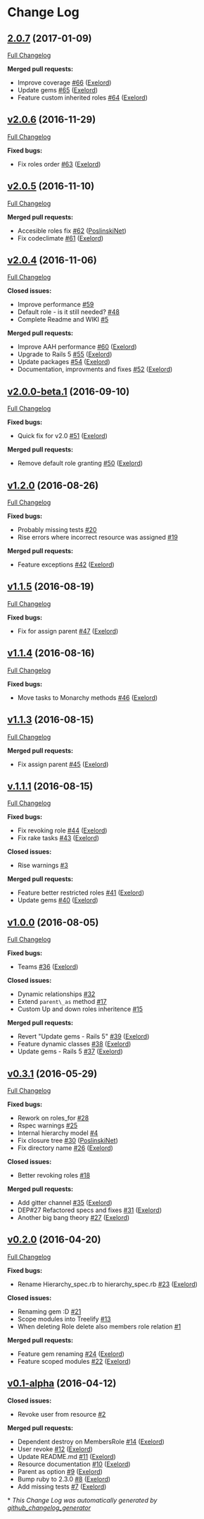 # Change Log

## [2.0.7](https://github.com/Exelord/Monarchy/tree/2.0.7) (2017-01-09)
[Full Changelog](https://github.com/Exelord/Monarchy/compare/v2.0.6...2.0.7)

**Merged pull requests:**

- Improve coverage [\#66](https://github.com/Exelord/Monarchy/pull/66) ([Exelord](https://github.com/Exelord))
- Update gems [\#65](https://github.com/Exelord/Monarchy/pull/65) ([Exelord](https://github.com/Exelord))
- Feature custom inherited roles [\#64](https://github.com/Exelord/Monarchy/pull/64) ([Exelord](https://github.com/Exelord))

## [v2.0.6](https://github.com/Exelord/Monarchy/tree/v2.0.6) (2016-11-29)
[Full Changelog](https://github.com/Exelord/Monarchy/compare/v2.0.5...v2.0.6)

**Fixed bugs:**

- Fix roles order [\#63](https://github.com/Exelord/Monarchy/pull/63) ([Exelord](https://github.com/Exelord))

## [v2.0.5](https://github.com/Exelord/Monarchy/tree/v2.0.5) (2016-11-10)
[Full Changelog](https://github.com/Exelord/Monarchy/compare/v2.0.4...v2.0.5)

**Merged pull requests:**

- Accesible roles fix [\#62](https://github.com/Exelord/Monarchy/pull/62) ([PoslinskiNet](https://github.com/PoslinskiNet))
- Fix codeclimate [\#61](https://github.com/Exelord/Monarchy/pull/61) ([Exelord](https://github.com/Exelord))

## [v2.0.4](https://github.com/Exelord/Monarchy/tree/v2.0.4) (2016-11-06)
[Full Changelog](https://github.com/Exelord/Monarchy/compare/v2.0.0-beta.1...v2.0.4)

**Closed issues:**

- Improve performance [\#59](https://github.com/Exelord/Monarchy/issues/59)
- Default role - is it still needed? [\#48](https://github.com/Exelord/Monarchy/issues/48)
- Complete Readme and WIKI [\#5](https://github.com/Exelord/Monarchy/issues/5)

**Merged pull requests:**

- Improve AAH performance [\#60](https://github.com/Exelord/Monarchy/pull/60) ([Exelord](https://github.com/Exelord))
- Upgrade to Rails 5 [\#55](https://github.com/Exelord/Monarchy/pull/55) ([Exelord](https://github.com/Exelord))
- Update packages [\#54](https://github.com/Exelord/Monarchy/pull/54) ([Exelord](https://github.com/Exelord))
- Documentation, improvments and fixes [\#52](https://github.com/Exelord/Monarchy/pull/52) ([Exelord](https://github.com/Exelord))

## [v2.0.0-beta.1](https://github.com/Exelord/Monarchy/tree/v2.0.0-beta.1) (2016-09-10)
[Full Changelog](https://github.com/Exelord/Monarchy/compare/v1.2.0...v2.0.0-beta.1)

**Fixed bugs:**

- Quick fix for v2.0 [\#51](https://github.com/Exelord/Monarchy/pull/51) ([Exelord](https://github.com/Exelord))

**Merged pull requests:**

- Remove default role granting [\#50](https://github.com/Exelord/Monarchy/pull/50) ([Exelord](https://github.com/Exelord))

## [v1.2.0](https://github.com/Exelord/Monarchy/tree/v1.2.0) (2016-08-26)
[Full Changelog](https://github.com/Exelord/Monarchy/compare/v1.1.5...v1.2.0)

**Fixed bugs:**

- Probably missing tests  [\#20](https://github.com/Exelord/Monarchy/issues/20)
- Rise errors where incorrect resource was assigned  [\#19](https://github.com/Exelord/Monarchy/issues/19)

**Merged pull requests:**

- Feature exceptions [\#42](https://github.com/Exelord/Monarchy/pull/42) ([Exelord](https://github.com/Exelord))

## [v1.1.5](https://github.com/Exelord/Monarchy/tree/v1.1.5) (2016-08-19)
[Full Changelog](https://github.com/Exelord/Monarchy/compare/v1.1.4...v1.1.5)

**Fixed bugs:**

- Fix for assign parent [\#47](https://github.com/Exelord/Monarchy/pull/47) ([Exelord](https://github.com/Exelord))

## [v1.1.4](https://github.com/Exelord/Monarchy/tree/v1.1.4) (2016-08-16)
[Full Changelog](https://github.com/Exelord/Monarchy/compare/v1.1.3...v1.1.4)

**Fixed bugs:**

- Move tasks to Monarchy methods [\#46](https://github.com/Exelord/Monarchy/pull/46) ([Exelord](https://github.com/Exelord))

## [v1.1.3](https://github.com/Exelord/Monarchy/tree/v1.1.3) (2016-08-15)
[Full Changelog](https://github.com/Exelord/Monarchy/compare/v.1.1.1...v1.1.3)

**Merged pull requests:**

- Fix assign parent [\#45](https://github.com/Exelord/Monarchy/pull/45) ([Exelord](https://github.com/Exelord))

## [v.1.1.1](https://github.com/Exelord/Monarchy/tree/v.1.1.1) (2016-08-15)
[Full Changelog](https://github.com/Exelord/Monarchy/compare/v1.0.0...v.1.1.1)

**Fixed bugs:**

- Fix revoking role [\#44](https://github.com/Exelord/Monarchy/pull/44) ([Exelord](https://github.com/Exelord))
- Fix rake tasks [\#43](https://github.com/Exelord/Monarchy/pull/43) ([Exelord](https://github.com/Exelord))

**Closed issues:**

- Rise warnings [\#3](https://github.com/Exelord/Monarchy/issues/3)

**Merged pull requests:**

- Feature better restricted roles [\#41](https://github.com/Exelord/Monarchy/pull/41) ([Exelord](https://github.com/Exelord))
- Update gems [\#40](https://github.com/Exelord/Monarchy/pull/40) ([Exelord](https://github.com/Exelord))

## [v1.0.0](https://github.com/Exelord/Monarchy/tree/v1.0.0) (2016-08-05)
[Full Changelog](https://github.com/Exelord/Monarchy/compare/v0.3.1...v1.0.0)

**Fixed bugs:**

- Teams [\#36](https://github.com/Exelord/Monarchy/pull/36) ([Exelord](https://github.com/Exelord))

**Closed issues:**

- Dynamic relationships [\#32](https://github.com/Exelord/Monarchy/issues/32)
- Extend `parent\_as` method [\#17](https://github.com/Exelord/Monarchy/issues/17)
- Custom Up and down roles inheritence [\#15](https://github.com/Exelord/Monarchy/issues/15)

**Merged pull requests:**

- Revert "Update gems - Rails 5" [\#39](https://github.com/Exelord/Monarchy/pull/39) ([Exelord](https://github.com/Exelord))
- Feature dynamic classes [\#38](https://github.com/Exelord/Monarchy/pull/38) ([Exelord](https://github.com/Exelord))
- Update gems - Rails 5 [\#37](https://github.com/Exelord/Monarchy/pull/37) ([Exelord](https://github.com/Exelord))

## [v0.3.1](https://github.com/Exelord/Monarchy/tree/v0.3.1) (2016-05-29)
[Full Changelog](https://github.com/Exelord/Monarchy/compare/v0.2.0...v0.3.1)

**Fixed bugs:**

- Rework on roles\_for [\#28](https://github.com/Exelord/Monarchy/issues/28)
- Rspec warnings [\#25](https://github.com/Exelord/Monarchy/issues/25)
- Internal hierarchy model [\#4](https://github.com/Exelord/Monarchy/issues/4)
- Fix closure tree [\#30](https://github.com/Exelord/Monarchy/pull/30) ([PoslinskiNet](https://github.com/PoslinskiNet))
- Fix directory name [\#26](https://github.com/Exelord/Monarchy/pull/26) ([Exelord](https://github.com/Exelord))

**Closed issues:**

- Better revoking roles [\#18](https://github.com/Exelord/Monarchy/issues/18)

**Merged pull requests:**

- Add gitter channel [\#35](https://github.com/Exelord/Monarchy/pull/35) ([Exelord](https://github.com/Exelord))
- DEP\#27 Refactored specs and fixes [\#31](https://github.com/Exelord/Monarchy/pull/31) ([Exelord](https://github.com/Exelord))
- Another big bang theory [\#27](https://github.com/Exelord/Monarchy/pull/27) ([Exelord](https://github.com/Exelord))

## [v0.2.0](https://github.com/Exelord/Monarchy/tree/v0.2.0) (2016-04-20)
[Full Changelog](https://github.com/Exelord/Monarchy/compare/v0.1-alpha...v0.2.0)

**Fixed bugs:**

- Rename Hierarchy\_spec.rb to hierarchy\_spec.rb [\#23](https://github.com/Exelord/Monarchy/pull/23) ([Exelord](https://github.com/Exelord))

**Closed issues:**

- Renaming gem :D [\#21](https://github.com/Exelord/Monarchy/issues/21)
- Scope modules into Treelify [\#13](https://github.com/Exelord/Monarchy/issues/13)
- When deleting Role delete also members role relation [\#1](https://github.com/Exelord/Monarchy/issues/1)

**Merged pull requests:**

- Feature gem renaming [\#24](https://github.com/Exelord/Monarchy/pull/24) ([Exelord](https://github.com/Exelord))
- Feature scoped modules [\#22](https://github.com/Exelord/Monarchy/pull/22) ([Exelord](https://github.com/Exelord))

## [v0.1-alpha](https://github.com/Exelord/Monarchy/tree/v0.1-alpha) (2016-04-12)
**Closed issues:**

- Revoke user from resource [\#2](https://github.com/Exelord/Monarchy/issues/2)

**Merged pull requests:**

- Dependent destroy on MembersRole [\#14](https://github.com/Exelord/Monarchy/pull/14) ([Exelord](https://github.com/Exelord))
- User revoke [\#12](https://github.com/Exelord/Monarchy/pull/12) ([Exelord](https://github.com/Exelord))
- Update README.md [\#11](https://github.com/Exelord/Monarchy/pull/11) ([Exelord](https://github.com/Exelord))
- Resource documentation [\#10](https://github.com/Exelord/Monarchy/pull/10) ([Exelord](https://github.com/Exelord))
- Parent as option [\#9](https://github.com/Exelord/Monarchy/pull/9) ([Exelord](https://github.com/Exelord))
- Bump ruby to 2.3.0 [\#8](https://github.com/Exelord/Monarchy/pull/8) ([Exelord](https://github.com/Exelord))
- Add missing tests [\#7](https://github.com/Exelord/Monarchy/pull/7) ([Exelord](https://github.com/Exelord))



\* *This Change Log was automatically generated by [github_changelog_generator](https://github.com/skywinder/Github-Changelog-Generator)*